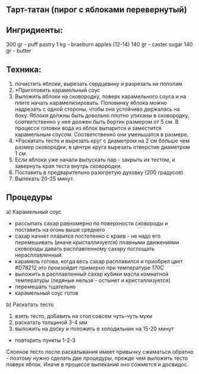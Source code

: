 Тарт-татан (пирог с яблоками перевернутый)
-------------------------------------
Ингридиенты:
-----------
300 gr - puff pastry 
1 kg - braeburn apples (12-14)
140 gr - caster sugar
140 gr - butter

Техника:
--------
1. почистить яблоки, вырезать сердцевину и разрезать на пополам
2. *Приготовить карамельный соус
3. Выложить яблоки на сковородку, поверх карамельного соуса и на плите начать карамелизировать. Половинку яблока можно надрезать с одной стороны, чтобы она устойчиво держалась на боку. Яблоки должны быть довольно плотно упиханы в сковородку, соответственно у нее должен быть бортик размером от 5 см. В процессе готовки вода из яблок выпарится и заместится карамельным соусом. Соответственно они уменьшатся в размере.
4. *Раскатать тесто и вырезать круг с диаметром на 2 см больше чем размер сковородки, в центре круга вырезать отверстие диаметром 1 см.
5. Если яблоки уже начали выпускать пар  - закрыть их тестом, и завернуть края теста внутрь сковородки.
6. Поставить в предварительно разогретую духовку (200 градусов)
7. Выпекать 20-25 минут. 



Процедуры
-----------

а) Карамельный соус

- рассыпать сахар равномерно по поверхности сковороды и поставить на огонь выше среднего
- сахар начнет плавится постепенно с краев - не надо его перемешивать (иначе кристаллизуется) плавными движениями сковороды давать расплавленному сахару поглощать нерасплавленный.
- карамель готова, когда весь сахар расплавился и приобрел цвет #D78212 это произойдет примерно при температуре 170С
- выложить в расплавленный сахар кубики масла комнатной температуры (ледяные нельзя - остынет и кристаллизуется)
- перемешать тщательно
- карамельный соус готов


b) Раскатать тесто
1. взять тесто, добавить на стол совсем чуть-чуть муки 
2. раскатать толщиной 3-4 мм
3. выложить на доску и положить в холодильник на 15-20 минут
- повторить пункты 1-2-3

Слоеное тесто после раскатывания имеет привычку сжиматься обратно - поэтому нужно сделать две процедуры, прежде чем выложить тесто поверх яблок. Иначе в процессе выпекания оно сожмется и досвидос.




